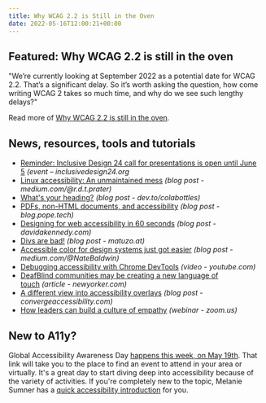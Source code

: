 ```yaml
---
title: Why WCAG 2.2 is Still in the Oven
date: 2022-05-16T12:00:21+00:00
---
```


## Featured: Why WCAG 2.2 is still in the oven

"We’re currently looking at September 2022 as a potential date for WCAG 2.2. That’s a significant delay. So it’s worth asking the question, how come writing WCAG 2 takes so much time, and why do we see such lengthy delays?"

Read more of [Why WCAG 2.2 is still in the oven](https://www.deque.com/blog/why-wcag-2-2-is-still-in-the-oven/).

## News, resources, tools and tutorials

- [Reminder: Inclusive Design 24 call for presentations is open until June 5](https://inclusivedesign24.org/2022/) *(event – inclusivedesign24.org*
- [Linux accessibility: An unmaintained mess](https://medium.com/@r.d.t.prater/linux-accessibility-an-unmaintained-mess-8fbf9decaf8a) *(blog post - medium.com/@r.d.t.prater)*
- [What's your heading?](https://dev.to/colabottles/whats-your-heading-2eak) *(blog post - dev.to/colabottles)*
- [PDFs, non-HTML documents, and accessibility](https://blog.pope.tech/2022/05/03/pdfs-non-html-documents-and-accessibility/) *(blog post - blog.pope.tech)*
- [Designing for web accessibility in 60 seconds](https://davidakennedy.com/blog/accessible-design-in-60-seconds/) *(blog post - davidakennedy.com)*
- [Divs are bad!](https://www.matuzo.at/blog/2022/divs-are-bad/) *(blog post - matuzo.at)*
- [Accessible color for design systems just got easier](https://medium.com/@NateBaldwin/accessible-color-for-design-systems-just-got-easier-40e8420a8371) *(blog post - medium.com/@NateBaldwin)*
- [Debugging accessibility with Chrome DevTools](https://youtube.com/watch?v=Th-nv-SCj4Q) *(video - youtube.com)*
- [DeafBlind communities may be creating a new language of touch](https://www.newyorker.com/culture/annals-of-inquiry/deafblind-communities-may-be-creating-a-new-language-of-touch) *(article - newyorker.com)*
- [A different view into accessibility overlays](https://convergeaccessibility.com/2022/05/09/a-different-view-into-accessibility-overlays/) *(blog post - convergeaccessibility.com)*
- [How leaders can build a culture of empathy](https://us02web.zoom.us/webinar/register/8416521011527/WN_ckp9gWz3RIqV6AuPe06ixA) *(webinar - zoom.us)*

## New to A11y?

Global Accessibility Awareness Day [happens this week, on May 19th](https://accessibility.day). That link will take you to the place to find an event to attend in your area or virtually. It's a great day to start diving deep into accessibility because of the variety of activities. If you're completely new to the topic, Melanie Sumner has a [quick accessibility introduction](https://a11y-intro.com) for you.
